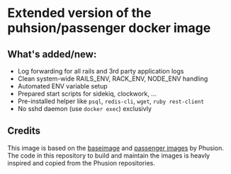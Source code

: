 # Extended version of the puhsion/passenger docker image

## What's added/new:

 * Log forwarding for all rails and 3rd party application logs
 * Clean system-wide RAILS_ENV, RACK_ENV, NODE_ENV handling
 * Automated ENV variable setup
 * Prepared start scripts for sidekiq, clockwork, ...
 * Pre-installed helper like `psql`, `redis-cli`, `wget`, `ruby rest-client`
 * No sshd daemon (use `docker exec`) exclusivly

## Credits

This image is based on the [baseimage](https://github.com/phusion/baseimage-docker) and [passenger images](https://github.com/phusion/passenger-docker) by Phusion. The code in this repository to build and maintain the images is heavly inspired and copied from the Phusion repositories.
